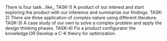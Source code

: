 There is four task...like,,
TASK-1) A product of our interest.and start exploring the product with our inference and summarize our findings.
TASK-2) There are three application of complex nature using different literature.
TASK-3) A case study of our own to solve a complex problem and apply the design thinking phases.
TASK-4) Fix a product configurator the knowledge.OR Develop a C-K theory for optimization.
